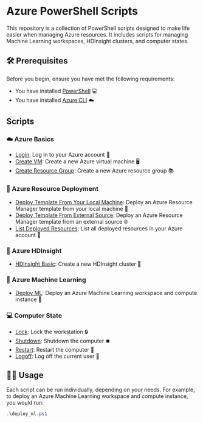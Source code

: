 # Azure PowerShell Scripts 

This repository is a collection of PowerShell scripts designed to make life easier when managing Azure resources. It includes scripts for managing Machine Learning workspaces, HDInsight clusters, and computer states.

## 🛠️ Prerequisites

Before you begin, ensure you have met the following requirements:

- You have installed [PowerShell](https://aka.ms/getps6) 💻
- You have installed [Azure CLI](https://docs.microsoft.com/cli/azure/install-azure-cli) ☁️

## Scripts

### ☁️ Azure Basics

- [Login](Azure/Basics/Login.ps1): Log in to your Azure account 🔑
- [Create VM](Azure/Basics/Create_VM.ps1): Create a new Azure virtual machine 🖥️
- [Create Resource Group](Azure/Basics/Create_Resource_Group.ps1): Create a new Azure resource group 📚

### 🚀 Azure Resource Deployment

- [Deploy Template From Your Local Machine](Azure/ResourceDeployment/Deploy_Template_From_Your_Local_Machine.ps1): Deploy an Azure Resource Manager template from your local machine 💾
- [Deploy Template From External Source](Azure/ResourceDeployment/Deploy_Template_From_External_Source.ps1): Deploy an Azure Resource Manager template from an external source 🌐
- [List Deployed Resources](Azure/Basics/List_Deployed_Resources.ps1): List all deployed resources in your Azure account 📝

### 📡 Azure HDInsight

- [HDInsight Basic](Azure/HDInsight/HDInsight-Basic.ps1): Create a new HDInsight cluster 🐝

### 🤖 Azure Machine Learning

- [Deploy ML](Azure/ML/deploy_ml.ps1): Deploy an Azure Machine Learning workspace and compute instance 🧠

### 💻 Computer State

- [Lock](ComputerState/lock.ps1): Lock the workstation 🔒
- [Shutdown](ComputerState/shutdown.ps1): Shutdown the computer ⏹️
- [Restart](ComputerState/restart.ps1): Restart the computer 🔄
- [Logoff](ComputerState/logoff.ps1): Log off the current user 👋

## 🏃‍♂️ Usage

Each script can be run individually, depending on your needs. For example, to deploy an Azure Machine Learning workspace and compute instance, you would run:

```powershell
.\deploy_ml.ps1